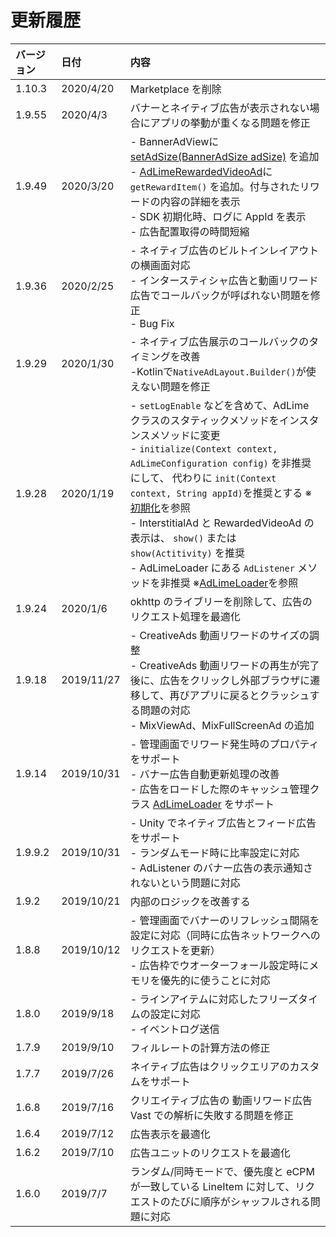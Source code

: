 # 更新履歴

| バージョン| 日付      | 内容                                      |
| :----- | :--------- | :--------------------------------------- |
| 1.10.3 | 2020/4/20  | Marketplace を削除 |
| 1.9.55 | 2020/4/3   | バナーとネイティブ広告が表示されない場合にアプリの挙動が重くなる問題を修正 |
| 1.9.49 | 2020/3/20  | - BannerAdViewに [setAdSize(BannerAdSize adSize)](./banner.md) を追加 <br> - [AdLimeRewardedVideoAd](./rewarded.md)に `getRewardItem()` を追加。付与されたリワードの内容の詳細を表示 <br>- SDK 初期化時、ログに AppId を表示<br>- 広告配置取得の時間短縮 |
| 1.9.36 | 2020/2/25  | - ネイティブ広告のビルトインレイアウトの横画面対応 <br>- インタースティシャ広告と動画リワード広告でコールバックが呼ばれない問題を修正 <br>- Bug Fix|
| 1.9.29 | 2020/1/30  | - ネイティブ広告展示のコールバックのタイミングを改善 <br>-Kotlinで`NativeAdLayout.Builder()`が使えない問題を修正 |
| 1.9.28 | 2020/1/19  | - `setLogEnable` などを含めて、AdLime クラスのスタティックメソッドをインスタンスメソッドに変更<br>- `initialize(Context context, AdLimeConfiguration config)` を非推奨にして、 代わりに `init(Context context, String appId)`を推奨とする ※[初期化](./init.md)を参照<br>- InterstitialAd と RewardedVideoAd の表示は、 `show()` または `show(Actitivity)` を推奨<br>- AdLimeLoader にある `AdListener` メソッドを非推奨 ※[AdLimeLoader](./adloader.md)を参照|
| 1.9.24 | 2020/1/6   | okhttp のライブリーを削除して、広告のリクエスト処理を最適化|
| 1.9.18 | 2019/11/27 | - CreativeAds 動画リワードのサイズの調整<br> - CreativeAds 動画リワードの再生が完了後に、広告をクリックし外部ブラウザに遷移して、再びアプリに戻るとクラッシュする問題の対応<br>- MixViewAd、MixFullScreenAd の追加|
| 1.9.14 | 2019/10/31 | - 管理画面でリワード発生時のプロパティをサポート<br> - バナー広告自動更新処理の改善<br> - 広告をロードした際のキャッシュ管理クラス [AdLimeLoader](./adloader) をサポート|
| 1.9.9.2| 2019/10/31 | - Unity でネイティブ広告とフィード広告をサポート <br> - ランダムモード時に比率設定に対応 <br> - AdListener のバナー広告の表示通知されないという問題に対応 |
| 1.9.2  | 2019/10/21 | 内部のロジックを改善する|
| 1.8.8  | 2019/10/12 | - 管理画面でバナーのリフレッシュ間隔を設定に対応（同時に広告ネットワークへのリクエストを更新）<br> - 広告枠でウオーターフォール設定時にメモリを優先的に使うことに対応|
| 1.8.0  | 2019/9/18  | - ラインアイテムに対応したフリーズタイムの設定に対応 <br> - イベントログ送信|
| 1.7.9  | 2019/9/10  | フィルレートの計算方法の修正|
| 1.7.7  | 2019/7/26  | ネイティブ広告はクリックエリアのカスタムをサポート|
| 1.6.8  | 2019/7/16  | クリエイティブ広告の 動画リワード広告 Vast での解析に失敗する問題を修正|
| 1.6.4  | 2019/7/12  | 広告表示を最適化|
| 1.6.2  | 2019/7/10  | 広告ユニットのリクエストを最適化|
| 1.6.0  | 2019/7/7   | ランダム/同時モードで、優先度と eCPM が一致している LineItem に対して、リクエストのたびに順序がシャッフルされる問題に対応|